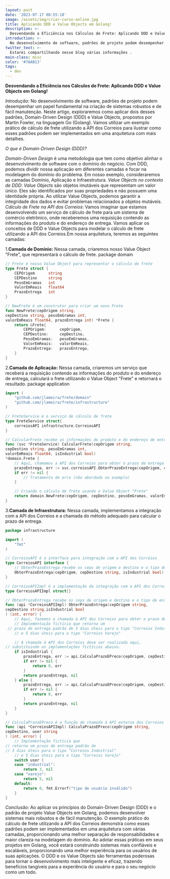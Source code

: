 ```yaml
---
layout: post
date: '2023-07-17 08:55:18'
image: /assets/img/criar-curso-online.jpg
title: Aplicando DDD e Value Objects em Golang!
description: >-
  Desvendando a Eficiência nos Cálculos de Frete: Aplicando DDD e Value Objects em Golang!.
introduction: >-
  No desenvolvimento de software, padrões de projeto podem desempenhar um papel fundamental na criação de sistemas robustos e de fácil manutenção .
twitter_text: >-
  Estarei compartilhando nesse blog várias informações .
main-class: misc
color: '#7AAB13'
tags:
  - dev
---
```


**Desvendando a Eficiência nos Cálculos de Frete: Aplicando DDD e Value Objects em Golang!**

*Introdução:*
No desenvolvimento de software, padrões de projeto podem desempenhar um papel fundamental na criação de sistemas robustos e de fácil manutenção. Neste artigo, exploraremos como aplicar dois desses padrões, Domain-Driven Design (DDD) e Value Objects, propostos por Martin Fowler, na linguagem Go (Golang). Vamos utilizar um exemplo prático de cálculo de frete utilizando a API dos Correios para ilustrar como esses padrões podem ser implementados em uma arquitetura com mais detalhes.

_O que é Domain-Driven Design (DDD)?_

_Domain-Driven Design_ é uma metodologia que tem como objetivo alinhar o desenvolvimento de software com o domínio do negócio. Com DDD, podemos dividir nossa aplicação em diferentes camadas e focar na modelagem do domínio do problema. Em nosso exemplo, consideraremos as camadas Domínio, Aplicação e Infraestrutura.
_Value Objects no contexto de DDD_:
_Value Objects_ são objetos imutáveis que representam um valor único. Eles são identificados por suas propriedades e não possuem uma identidade própria. Ao utilizar Value Objects, podemos garantir a integridade dos dados e evitar problemas relacionados a objetos mutáveis.
_Cálculo de Frete na API dos Correios_:
Vamos imaginar que estamos desenvolvendo um serviço de cálculo de frete para um sistema de comércio eletrônico, onde receberemos uma requisição contendo as informações do produto e do endereço de entrega. Vamos aplicar os conceitos de DDD e Value Objects para modelar o cálculo de frete utilizando a API dos Correios.Em nossa arquitetura, teremos as seguintes camadas:

1.**Camada de Domínio:**
Nessa camada, criaremos nosso Value Object "Frete", que representará o cálculo de frete.
package domain
```go
// Frete é nosso Value Object para representar o cálculo de frete
type Frete struct {
	CEPOrigem      string
	CEPDestino     string
	PesoEmGramas   int
	ValorEmReais   float64
	PrazoEntrega   int
}

// NewFrete é um construtor para criar um novo Frete
func NewFrete(cepOrigem string, 
cepDestino string, pesoEmGramas int,
valorEmReais float64, prazoEntrega int) *Frete {
	return &Frete{
		CEPOrigem:      cepOrigem,
		CEPDestino:     cepDestino,
		PesoEmGramas:   pesoEmGramas,
		ValorEmReais:   valorEmReais,
		PrazoEntrega:   prazoEntrega,
	}
}
```

2.**Camada de Aplicação:**
Nessa camada, criaremos um serviço que receberá a requisição contendo as informações do produto e do endereço de entrega, calculará o frete utilizando o Value Object "Frete" e retornará o resultado.
package application
```go
import (
	"github.com/jlameira/frete/domain"
	"github.com/jlameira/frete/infrastructure"
)

// FreteService é o serviço de cálculo de frete
type FreteService struct{
	correiosAPI infrastructure.CorreiosAPI
}

// CalcularFrete recebe as informações do produto e do endereço de entrega e calcula o frete
func (svc *FreteService) CalcularFrete(cepOrigem string, 
cepDestino string, pesoEmGramas int,
valorEmReais float64, isIndustrial bool)
*domain.Frete {
	// Aqui, chamamos a API dos Correios para obter o prazo de entrega
	prazoEntrega, err := svc.correiosAPI.ObterPrazoEntrega(cepOrigem, cepDestino, isIndustrial)
	if err != nil {
		// Tratamento de erro (não abordado no exemplo)
	}

	// Criando o cálculo de frete usando o Value Object "Frete"
	return domain.NewFrete(cepOrigem, cepDestino, pesoEmGramas, valorEmReais, prazoEntrega)
}
```

3.**Camada de Infraestrutura:**
Nessa camada, implementamos a integração com a API dos Correios e a chamada do método adequado para calcular o prazo de entrega.
```go
package infrastructure

import (
	"fmt"
)

// CorreiosAPI é a interface para integração com a API dos Correios
type CorreiosAPI interface {
	// ObterPrazoEntrega recebe os ceps de origem e destino e o tipo de entrega (industrial ou varejo) e retorna o prazo de entrega
	ObterPrazoEntrega(cepOrigem, cepDestino string, isIndustrial bool) (int, error)
}

// CorreiosAPIImpl é a implementação da integração com a API dos Correios
type CorreiosAPIImpl struct{}

// ObterPrazoEntrega recebe os ceps de origem e destino e o tipo de entrega (industrial ou varejo) e retorna o prazo de entrega
func (api *CorreiosAPIImpl) ObterPrazoEntrega(cepOrigem string,
cepDestino string,isIndustrial bool
) (int, error) {
	// Aqui, fazemos a chamada à API dos Correios para obter o prazo de entrega
	// Implementação fictícia que retorna um
 // prazo de entrega padrão de 3 dias úteis para o tipo "Correios Industrial"
	// e 5 dias úteis para o tipo "Correios Varejo"

	// A chamada à API dos Correios deve ser realizada aqui, 
// substituindo as implementações fictícias abaixo.
	if isIndustrial {
		prazoEntrega, err := api.CalculaPrazoEPreco(cepOrigem, cepDestino, "industrial")
		if err != nil {
			return 0, err
		}
		return prazoEntrega, nil
	} else {
		prazoEntrega, err := api.CalculaPrazoEPreco(cepOrigem, cepDestino, "varejo")
		if err != nil {
			return 0, err
		}
		return prazoEntrega, nil
	}
}

// CalculaPrazoEPreco é a função de chamada à API externa dos Correios
func (api *CorreiosAPIImpl) CalculaPrazoEPreco(cepOrigem string, 
cepDestino, user string
) (int, error) {
	// Implementação fictícia que 
// retorna um prazo de entrega padrão de 
// 3 dias úteis para o tipo "Correios Industrial"
	// e 5 dias úteis para o tipo "Correios Varejo"
	switch user {
	case "industrial":
		return 3, nil
	case "varejo":
		return 5, nil
	default:
		return 0, fmt.Errorf("tipo de usuário inválido")
	}
}
```

*Conclusão:*
Ao aplicar os princípios do Domain-Driven Design (DDD) e o padrão de projeto Value Objects em Golang, podemos desenvolver sistemas mais robustos e de fácil manutenção. O exemplo prático do cálculo de frete utilizando a API dos Correios demonstra como esses padrões podem ser implementados em uma arquitetura com várias camadas, proporcionando uma melhor separação de responsabilidades e maior clareza na modelagem do domínio. Ao adotar essas práticas em seus projetos em Golang, você estará construindo sistemas mais confiáveis e escaláveis, proporcionando uma melhor experiência para os usuários de suas aplicações. O DDD e os Value Objects são ferramentas poderosas para tornar o desenvolvimento mais inteligente e eficaz, trazendo benefícios tangíveis para a experiência do usuário e para o seu negócio como um todo.
